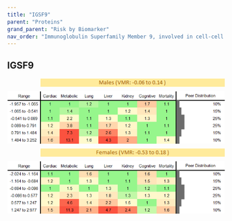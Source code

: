 ```yaml
---
title: "IGSF9"
parent: "Proteins"
grand_parent: "Risk by Biomarker"
nav_order: "Immunoglobulin Superfamily Member 9, involved in cell-cell interactions, especially in the nervous system."
---
```



## IGSF9




<div style="display: flex; flex-direction: column; gap: 10px;">

  <img src="/assets/images/vmrbiomarker_igsf9__male.png" alt="IGSF9 VMR Male" style="margin-left: 15%">
  <img src="/assets/images/rr_igsf9__male.png" alt="IGSF9 RR Male">

  <img src="/assets/images/vmrbiomarker_igsf9__female.png" alt="IGSF9 VMR Female" style="margin-left: 15%; ">
  <img src="/assets/images/rr_igsf9__female.png" alt="IGSF9 RR Female">

</div>



